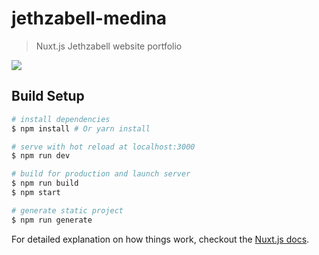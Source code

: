 # jethzabell-medina

> Nuxt.js Jethzabell website portfolio


![](https://i.imgur.com/wlvutOK.gif)


## Build Setup

``` bash
# install dependencies
$ npm install # Or yarn install

# serve with hot reload at localhost:3000
$ npm run dev

# build for production and launch server
$ npm run build
$ npm start

# generate static project
$ npm run generate
```

For detailed explanation on how things work, checkout the [Nuxt.js docs](https://github.com/nuxt/nuxt.js).

